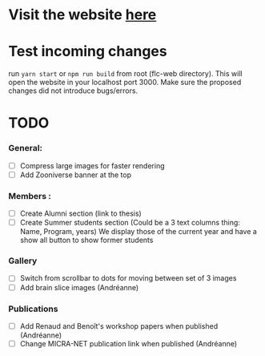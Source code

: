 # Visit the website [here](https://flc-lab.com/)

# Test incoming changes

run `yarn start` or `npm run build` from root (flc-web directory). This will open the website in your localhost port 3000. Make sure the proposed changes did not introduce bugs/errors.

# TODO

### General:

- [ ] Compress large images for faster rendering
- [ ] Add Zooniverse banner at the top

### Members :

- [ ] Create Alumni section (link to thesis)
- [ ] Create Summer students section (Could be a 3 text columns thing: Name, Program, years) We display those of the current year and have a show all button to show former students

### Gallery

- [ ] Switch from scrollbar to dots for moving between set of 3 images
- [ ] Add brain slice images (Andréanne)

### Publications

- [ ] Add Renaud and Benoît's workshop papers when published (Andréanne)
- [ ] Change MICRA-NET publication link when published (Andréanne)
